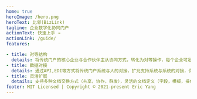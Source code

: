 ```yaml
---
home: true
heroImage: /hero.png
heroText: 比邻(BizLink)
tagline: 企业数字化协同门户
actionText: 快速上手 →
actionLink: /guide/
features:

- title: 对等结构
  details: 将传统门户的核心企业与合作伙伴主从协同方式，转化为对等操作，每个企业可定义自身业务处理流程和逻辑。
- title: 数据对接
  details: 通过API,EDI等方式将传统门户系统与人的对接，扩充支持系统与系统的对接，保证业务及时响应处理。
- title: 灵活扩展
  details: 支持多种文档交换方式（共享，协作，群发），灵活的文档定义（字段，模板，操作，流程）。
footer: MIT Licensed | Copyright © 2021-present Eric Yang
---
```

